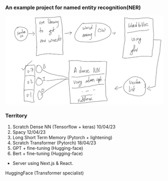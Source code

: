 ### An example project for named entity recognition(NER)

![alt text](assets/asset.png)


### Territory

1. Scratch Dense NN (Tensorflow + keras) 10/04/23
2. Spacy 12/04/23
3. Long Short Term Memory (Pytorch + lightening)
4. Scratch Transformer (Pytorch) 18/04/23
5. GPT + fine-tuning (Hugging-face)
6. Bert + fine-tuning (Hugging-face)

- Server using Next.js & React. 

HuggingFace (Transformer specialist)